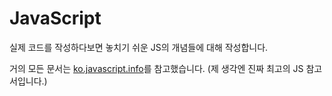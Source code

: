 # JavaScript

실제 코드를 작성하다보면 놓치기 쉬운 JS의 개념들에 대해 작성합니다.

거의 모든 문서는 [ko.javascript.info](ko.javascript.info)를 참고했습니다. (제 생각엔 진짜 최고의 JS 참고서입니다.)
